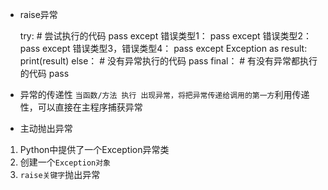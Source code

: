 * raise异常


    try:
        # 尝试执行的代码
        pass
    except 错误类型1：
        pass
    except 错误类型2：
        pass
    except 错误类型3，错误类型4：
        pass
    except Exception as result:
        print(result)
    else：
        # 没有异常执行的代码
        pass
    final：
        # 有没有异常都执行的代码
        pass
* 异常的传递性
``当函数/方法 执行 出现异常，将把异常传递给调用的第一方``利用传递性，可以直接在主程序捕获异常
* 主动抛出异常
1. Python中提供了一个Exception异常类
2. 创建一个`Exception对象`
3. `raise关键字`抛出异常